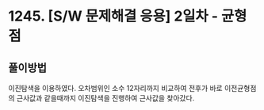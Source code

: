 # 1245. [S/W 문제해결 응용] 2일차 - 균형점

## 풀이방법
이진탐색을 이용하였다. 오차범위인 소수 12자리까지 비교하여 전후가 
바로 이전균형점의 근사값과 같을때까지 이진탐색을 진행하여 근사값을 찾아갔다. 
